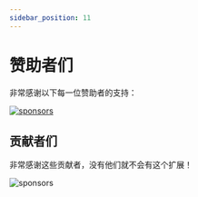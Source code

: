 ```yaml
---
sidebar_position: 11
---
```


# 赞助者们

非常感谢以下每一位赞助者的支持：

<p>
<object style={{width:"100%"}} type="image/svg+xml" data="/assets/sponsorkit/sponsors.svg?v=c863abade62b2e79f5d5703535aeade9c682fa12"><a target="_blank" href="/docs/donate">
<img alt="sponsors" src="/assets/sponsorkit/sponsors.svg?v=c863abade62b2e79f5d5703535aeade9c682fa12"/></a></object>
</p>

## 贡献者们

非常感谢这些贡献者，没有他们就不会有这个扩展！

<p >
<object style={{width:"100%"}} type="image/svg+xml" data="/assets/contributors/contributors.svg?v=e746a736c80bc7dda9662af0d917e5897559d6c9"><img alt="sponsors" src="/assets/contributors/contributors.svg?v=e746a736c80bc7dda9662af0d917e5897559d6c9"/></object>
</p>
